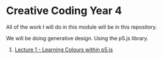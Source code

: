 # Creative Coding Year 4
All of the work I will do in this module will be in this repository.

We will be doing generative design. Using the p5.js library.

1. [Lecture 1 - Learning Colours within p5.js](../lecture1/examples/)
